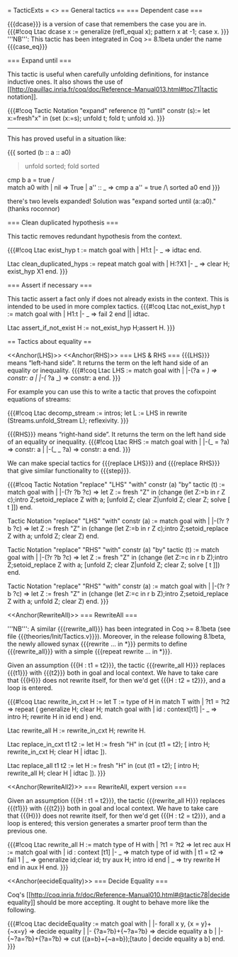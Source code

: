 = TacticExts =
<<TableOfContents>>
== General tactics ==
=== Dependent case ===

{{{dcase}}} is a version of case that remembers the case you are in.
{{{#!coq
Ltac dcase x := generalize (refl_equal x); pattern x at -1; case x.
}}}
'''NB''': This tactic has been integrated in Coq >= 8.1beta under the name {{{case_eq}}}

=== Expand until ===

This tactic is useful when carefully unfolding definitions, for instance inductive ones.
It also shows the use of [[http://pauillac.inria.fr/coq/doc/Reference-Manual013.html#toc71|tactic notation]].

{{{#!coq
Tactic Notation "expand" reference (t) "until" constr (s):=
  let x:=fresh"x" in 
  (set (x:=s); unfold t; fold t;  unfold x).
}}}

-----

This has proved useful in a situation like:

{{{
   sorted (b :: a :: a0)

> unfold sorted; fold sorted

   cmp b a = true /\
   match a0 with
   | nil => True
   | a'' :: _ => cmp a a'' = true /\ sorted a0
   end
}}}

there's two levels expanded! Solution was "expand sorted until (a::a0)." (thanks roconnor)

=== Clean duplicated hypothesis ===

This tactic removes redundant hypothesis from the context.

{{{#!coq 
Ltac exist_hyp t := match goal with
  | H1:t |- _ => idtac
 end.

Ltac clean_duplicated_hyps :=
  repeat match goal with
      | H:?X1 |- _ => clear H; exist_hyp X1
end.
}}}

=== Assert if necessary ===

This tactic assert a fact only if does not already exists in the context. This is intended to be used in more complex tactics.
{{{#!coq
Ltac not_exist_hyp t := match goal with
  | H1:t |- _ => fail 2
 end || idtac.

Ltac assert_if_not_exist H :=
  not_exist_hyp H;assert H.
}}}

== Tactics about equality ==

<<Anchor(LHS)>>
<<Anchor(RHS)>>
=== LHS & RHS ===
{{{LHS}}} means “left-hand side”.  It returns the term on the left hand side of an equality or inequality.
{{{#!coq
Ltac LHS :=
match goal with
| |-(?a = _) => constr: a
| |-(_ ?a _) => constr: a
end.
}}}

For example you can use this to write a tactic that proves the cofixpoint equations of streams:

{{{#!coq
Ltac decomp_stream := intros; let L := LHS in rewrite (Streams.unfold_Stream L); reflexivity.
}}}

{{{RHS}}} means “right-hand side”.  It returns the term on the left hand side of an equality or inequality.
{{{#!coq
Ltac RHS :=
match goal with
| |-(_ = ?a) => constr: a
| |-(_ _ ?a) => constr: a
end.
}}}

We can make special tactics for {{{replace LHS}}} and {{{replace RHS}}} that give similar functionality to {{{step}}}.

{{{#!coq
Tactic Notation "replace" "LHS" "with" constr (a) "by" tactic (t) :=
match goal with
| |-(?r ?b ?c) =>
  let Z := fresh "Z" in 
  (change (let Z:=b in r Z c);intro Z;setoid_replace Z with a;
   [unfold Z; clear Z|unfold Z; clear Z; solve [ t ]])
end.

Tactic Notation "replace" "LHS" "with" constr (a) :=
match goal with
| |-(?r ?b ?c) =>
  let Z := fresh "Z" in 
  (change (let Z:=b in r Z c);intro Z;setoid_replace Z with a;
   unfold Z; clear Z)
end.

Tactic Notation "replace" "RHS" "with" constr (a) "by" tactic (t) :=
match goal with
| |-(?r ?b ?c) =>
  let Z := fresh "Z" in 
  (change (let Z:=c in r b Z);intro Z;setoid_replace Z with a;
   [unfold Z; clear Z|unfold Z; clear Z; solve [ t ]])
end.

Tactic Notation "replace" "RHS" "with" constr (a) :=
match goal with
| |-(?r ?b ?c) =>
  let Z := fresh "Z" in 
  (change (let Z:=c in r b Z);intro Z;setoid_replace Z with a;
   unfold Z; clear Z)
end.
}}}

<<Anchor(RewriteAll)>>
=== RewriteAll ===

'''NB''': A similar {{{rewrite_all}}} has been integrated in Coq >= 8.1beta
(see file {{{theories/Init/Tactics.v}}}). Moreover, in the release following 8.1beta, 
the newly allowed synax {{{rewrite ... in *}}} permits to define {{{rewrite_all}}}
with a simple {{{repeat rewrite ... in *}}}.


Given an assumption {{{H : t1 = t2}}}, 
the tactic {{{rewrite_all H}}} replaces {{{t1}}} with {{{t2}}} 
both in goal and local context.
We have to take care that {{{H}}} does not rewrite itself, 
for then we'd get {{{H : t2 = t2}}}, and a loop is entered.

{{{#!coq
Ltac rewrite_in_cxt H :=
  let T := type of H in
  match T with
  | ?t1 = ?t2 =>
      repeat
      (
      generalize H; clear H; 
      match goal with
      | id : context[t1] |- _ =>
          intro H; rewrite H in id
      end
      )
  end.

Ltac rewrite_all H :=
  rewrite_in_cxt H; rewrite H.

Ltac replace_in_cxt t1 t2 :=
  let H := fresh "H" in
  (cut (t1 = t2); [ intro H; rewrite_in_cxt H; clear H | idtac ]).

Ltac replace_all t1 t2 :=
  let H := fresh "H" in
  (cut (t1 = t2); [ intro H; rewrite_all H; clear H | idtac ]).
}}}


<<Anchor(RewriteAll2)>>
=== RewriteAll, expert version ===

Given an assumption {{{H : t1 = t2}}}, 
the tactic {{{rewrite_all H}}} replaces {{{t1}}} with {{{t2}}} 
both in goal and local context.
We have to take care that {{{H}}} does not rewrite itself, 
for then we'd get {{{H : t2 = t2}}}, and a loop is entered;
this version generates a smarter proof term than the previous one.

{{{#!coq
Ltac rewrite_all H := 
 match type of H with
 | ?t1 = ?t2 => 
   let rec aux H :=
     match goal with
     | id : context [t1] |- _ => 
       match type of id with 
       | t1 = t2 => fail 1 
       | _ => generalize id;clear id; try aux H; intro id
       end
     | _ => try rewrite H
     end in
   aux H
 end.
}}}


<<Anchor(eecideEquality)>>
=== Decide Equality ===

Coq's [[http://coq.inria.fr/doc/Reference-Manual010.html#@tactic78|decide equality]] should be more accepting.  It ought to behave more like the following.

{{{#!coq
Ltac decideEquality :=
match goal with
| |- forall x y, {x = y}+{~x=y} => decide equality
| |- {?a=?b}+{~?a=?b} => decide equality a b
| |- {~?a=?b}+{?a=?b} => cut ({a=b}+{~a=b});[tauto | decide equality a b]
end.
}}}
